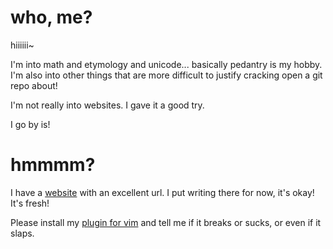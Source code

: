 # who, me?
hiiiiii~

I'm into math and etymology and unicode... basically pedantry is my hobby.
I'm also into other things that are more difficult to justify cracking open a git repo about!

I'm not really into websites. I gave it a good try.

I go by is!

# hmmmm?

I have a [website](http://yours.is) with an excellent url. I put writing there for now, it's okay! It's fresh!

Please install my [plugin for vim](https://github.com/izzergh/rumpelstiltskin) and tell me if it breaks or sucks, or even if it slaps.
